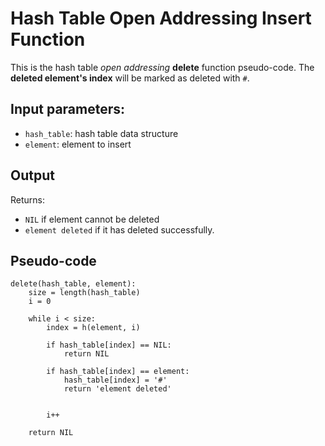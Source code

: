 # Hash Table Open Addressing Insert Function

This is the hash table _open addressing_ **delete** function pseudo-code.
The **deleted element's index** will be marked as deleted with `#`.

## Input parameters:

- `hash_table`: hash table data structure
- `element`: element to insert

## Output

Returns:

- `NIL` if element cannot be deleted
- `element deleted` if it has deleted successfully.

## Pseudo-code

```
delete(hash_table, element):
    size = length(hash_table)
    i = 0

    while i < size:
        index = h(element, i)

        if hash_table[index] == NIL:
            return NIL

        if hash_table[index] == element:
            hash_table[index] = '#'
            return 'element deleted'


        i++

    return NIL
```
